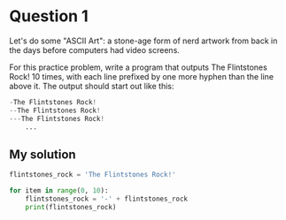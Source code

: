 # Question 1
Let's do some "ASCII Art": a stone-age form of nerd artwork from back in the days before computers had video screens.

For this practice problem, write a program that outputs The Flintstones Rock! 10 times, with each line prefixed by one more hyphen than the line above it. The output should start out like this:

```python
-The Flintstones Rock!
--The Flintstones Rock!
---The Flintstones Rock!
    ...
```

## My solution
```python
flintstones_rock = 'The Flintstones Rock!'

for item in range(0, 10):
    flintstones_rock = '-' + flintstones_rock
    print(flintstones_rock)
```